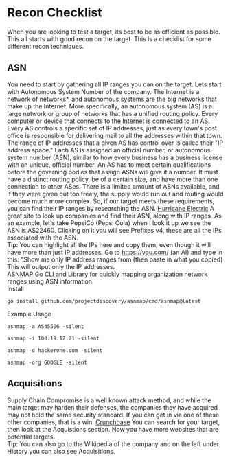 # Recon Checklist
When you are looking to test a target, its best to be as efficient as possible. This all starts with good recon on the target. This is a checklist for some different recon techniques.
## ASN
You need to start by gathering all IP ranges you can on the target. Lets start with Autonomous System Number of the company. The Internet is a network of networks*, and autonomous systems are the big networks that make up the Internet. More specifically, an autonomous system (AS) is a large network or group of networks that has a unified routing policy. Every computer or device that connects to the Internet is connected to an AS. Every AS controls a specific set of IP addresses, just as every town's post office is responsible for delivering mail to all the addresses within that town. The range of IP addresses that a given AS has control over is called their "IP address space." Each AS is assigned an official number, or autonomous system number (ASN), similar to how every business has a business license with an unique, official number. An AS has to meet certain qualifications before the governing bodies that assign ASNs will give it a number. It must have a distinct routing policy, be of a certain size, and have more than one connection to other ASes. There is a limited amount of ASNs available, and if they were given out too freely, the supply would run out and routing would become much more complex. So, if our target meets these requirements, you can find their IP ranges by researching the ASN. 
[Hurricane Electric](https://bgp.he.net/) A great site to look up companies and find their ASN, along with IP ranges. As an example, let's take PepsiCo (Pepsi Cola) when I look it up we see the ASN is AS22460. Clicking on it you will see Prefixes v4, these are all the IPs associated with the ASN. \
Tip: You can highlight all the IPs here and copy them, even though it will have more than just IP addresses. Go to https://you.com/ (an AI) and type in this: "Show me only IP address ranges from (then paste in what you copied) This will output only the IP addresses. \
[ASNMAP](https://github.com/projectdiscovery/asnmap) Go CLI and Library for quickly mapping organization network ranges using ASN information. \
Install
```
go install github.com/projectdiscovery/asnmap/cmd/asnmap@latest
```
Example Usage
```
asnmap -a AS45596 -silent
```
```
asnmap -i 100.19.12.21 -silent
```
```
asnmap -d hackerone.com -silent
```
```
asnmap -org GOOGLE -silent
```
## Acquisitions
Supply Chain Compromise is a well known attack method, and while the main target may harden their defenses, the companies they have acquired may not hold the same security standard. If you can get in via one of these other companies, that is a win. 
[Crunchbase](https://www.crunchbase.com/) You can search for your target, then look at the Acquistions section. Now you have more websites that are potential targets. \
Tip: You can also go to the Wikipedia of the company and on the left under History you can also see Acquisitions.

